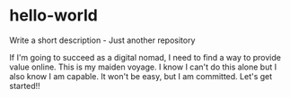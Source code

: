 # hello-world
Write a short description - Just another repository

If I'm going to succeed as a digital nomad, I need to find a way to provide value online.  This is my maiden voyage.  I know I can't do this alone but I also know I am capable.  It won't be easy, but I am committed.  Let's get started!!
